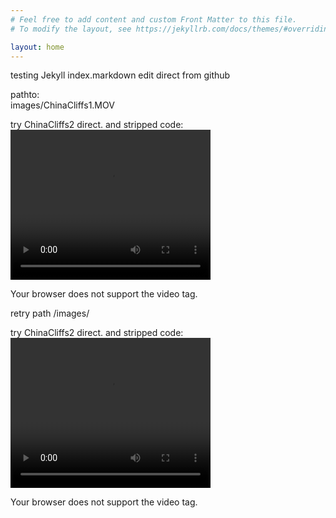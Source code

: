 ```yaml
---
# Feel free to add content and custom Front Matter to this file.
# To modify the layout, see https://jekyllrb.com/docs/themes/#overriding-theme-defaults

layout: home
---
```

testing Jekyll index.markdown edit direct from github


pathto:  
images/ChinaCliffs1.MOV

<p>try ChinaCliffs2 direct. and stripped code:<br>
<video width="320" height="240">
    <source src="images/ChinaCliffs1.MOV">
  
  Your browser does not support the video tag.
  </video>
</p>


<p>
    retry path /images/
<p>try ChinaCliffs2 direct. and stripped code:<br>
<video width="320" height="240">
    <source src="/images/ChinaCliffs1.MOV">
  
  Your browser does not support the video tag.
  </video>
</p>
